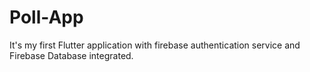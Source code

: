 # Poll-App
It's my first Flutter application with firebase authentication service and Firebase Database integrated.
